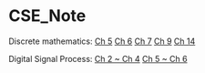 # CSE_Note

Discrete mathematics:
[Ch 5](https://hackmd.io/@yW7HKRexRASTmH3kBDXQpQ/r1PKn3NUd)
[Ch 6](https://hackmd.io/@yW7HKRexRASTmH3kBDXQpQ/SkRFJ7T4t)
[Ch 7](https://hackmd.io/@yW7HKRexRASTmH3kBDXQpQ/HkUMGscrt)
[Ch 9](https://hackmd.io/@yW7HKRexRASTmH3kBDXQpQ/H19W0UIdY)
[Ch 14](https://hackmd.io/@yW7HKRexRASTmH3kBDXQpQ/S1wCnjOdK)

Digital Signal Process:
[Ch 2 ~ Ch 4](https://hackmd.io/@yW7HKRexRASTmH3kBDXQpQ/BkZUsDt4t)
[Ch 5 ~ Ch 6](https://hackmd.io/@yW7HKRexRASTmH3kBDXQpQ/SJ_JVLpPY)
